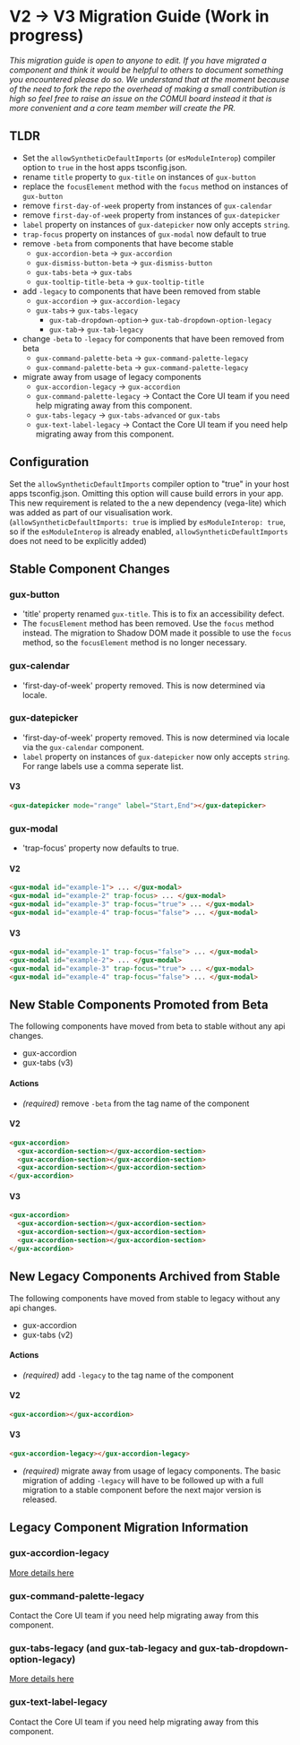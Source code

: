 # V2 -> V3 Migration Guide (Work in progress)

*This migration guide is open to anyone to edit. If you have migrated a component and think it would be helpful to others to document something you encountered please do so. We understand that at the moment because of the need to fork the repo the overhead of making a small contribution is high so feel free to raise an issue on the COMUI board instead it that is more convenient and a core team member will create the PR.*

## TLDR
* Set the `allowSyntheticDefaultImports` (or `esModuleInterop`) compiler option  to `true` in the host apps tsconfig.json.
* rename `title` property to `gux-title` on instances of `gux-button`
* replace the `focusElement` method with the `focus` method on instances of `gux-button`
* remove `first-day-of-week` property from instances of `gux-calendar`
* remove `first-day-of-week` property from instances of `gux-datepicker`
* `label` property on instances of `gux-datepicker` now only accepts `string`.
* `trap-focus` property on instances of `gux-modal` now default to true
* remove `-beta` from components that have become stable
  * `gux-accordion-beta` ->  `gux-accordion`
  * `gux-dismiss-button-beta` ->  `gux-dismiss-button`
  * `gux-tabs-beta` -> `gux-tabs`
  * `gux-tooltip-title-beta` ->  `gux-tooltip-title`
* add `-legacy` to components that have been removed from stable
  * `gux-accordion` -> `gux-accordion-legacy`
  * `gux-tabs`-> `gux-tabs-legacy`
    * `gux-tab-dropdown-option`-> `gux-tab-dropdown-option-legacy`
    * `gux-tab`-> `gux-tab-legacy`
* change `-beta` to `-legacy` for components that have been removed from beta
  * `gux-command-palette-beta` -> `gux-command-palette-legacy`
  * `gux-command-palette-beta` -> `gux-command-palette-legacy`
* migrate away from usage of legacy components
  * `gux-accordion-legacy` -> `gux-accordion`
  * `gux-command-palette-legacy` -> Contact the Core UI team if you need help migrating away from this component.
  * `gux-tabs-legacy` -> `gux-tabs-advanced` or `gux-tabs`
  * `gux-text-label-legacy` -> Contact the Core UI team if you need help migrating away from this component.

## Configuration
Set the `allowSyntheticDefaultImports` compiler option  to "true" in your host apps tsconfig.json. Omitting this option will cause build errors in your app.
This new requirement is related to the a new dependency (vega-lite) which was added as part of our visualisation work.
(`allowSyntheticDefaultImports: true` is implied by `esModuleInterop: true`, so if the `esModuleInterop` is already enabled, `allowSyntheticDefaultImports` does not need to be explicitly added)

## Stable Component Changes

### gux-button

  * 'title' property renamed `gux-title`. This is to fix an accessibility defect.
  * The `focusElement` method has been removed. Use the `focus` method instead. The migration to Shadow DOM made it possible to use the `focus` method, so the `focusElement` method is no longer necessary.

### gux-calendar

  * 'first-day-of-week' property removed. This is now determined via locale.

### gux-datepicker

  * 'first-day-of-week' property removed. This is now determined via locale via the `gux-calendar` component.
  * `label` property on instances of `gux-datepicker` now only accepts `string`. For range labels use a comma seperate list.

#### V3

```html
<gux-datepicker mode="range" label="Start,End"></gux-datepicker>
```

### gux-modal

  * 'trap-focus' property now defaults to true.

#### V2

```html
<gux-modal id="example-1"> ... </gux-modal>
<gux-modal id="example-2" trap-focus> ... </gux-modal>
<gux-modal id="example-3" trap-focus="true"> ... </gux-modal>
<gux-modal id="example-4" trap-focus="false"> ... </gux-modal>
```

#### V3

```html
<gux-modal id="example-1" trap-focus="false"> ... </gux-modal>
<gux-modal id="example-2"> ... </gux-modal>
<gux-modal id="example-3" trap-focus="true"> ... </gux-modal>
<gux-modal id="example-4" trap-focus="false"> ... </gux-modal>
```

## New Stable Components Promoted from Beta

The following components have moved from beta to stable without any api changes.

* gux-accordion
* gux-tabs (v3)

#### Actions

* *(required)* remove `-beta` from the tag name of the component

#### V2

```html
<gux-accordion>
  <gux-accordion-section></gux-accordion-section>
  <gux-accordion-section></gux-accordion-section>
  <gux-accordion-section></gux-accordion-section>
</gux-accordion>
```

#### V3

```html
<gux-accordion>
  <gux-accordion-section></gux-accordion-section>
  <gux-accordion-section></gux-accordion-section>
  <gux-accordion-section></gux-accordion-section>
</gux-accordion>
```

## New Legacy Components Archived from Stable

The following components have moved from stable to legacy without any api changes.

* gux-accordion
* gux-tabs (v2)

#### Actions

* *(required)* add `-legacy` to the tag name of the component

#### V2

```html
<gux-accordion></gux-accordion>
```

#### V3

```html
<gux-accordion-legacy></gux-accordion-legacy>
```

* *(required)* migrate away from usage of legacy components. The basic migration of adding `-legacy` will have to be followed up with a full migration to a stable component before the next major version is released.

## Legacy Component Migration Information

### gux-accordion-legacy

[More details here](gux-accordion-legacy)

### gux-command-palette-legacy

Contact the Core UI team if you need help migrating away from this component.

### gux-tabs-legacy (and gux-tab-legacy and gux-tab-dropdown-option-legacy)

[More details here](gux-tabs-legacy)

### gux-text-label-legacy

Contact the Core UI team if you need help migrating away from this component.
